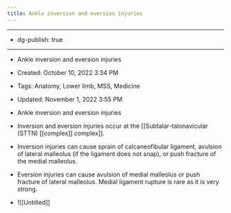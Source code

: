 ```yaml
---
title: Ankle inversion and eversion injuries
---
```


- --

- dg-publish: true

- --

- Ankle inversion and eversion injuries

- Created: October 10, 2022 3:34 PM

- Tags: Anatomy, Lower limb, MSS, Medicine

- Updated: November 1, 2022 3:55 PM

- Ankle inversion and eversion injuries

- Inversion and eversion injuries occur at the [[Subtalar-talonavicular (STTN) [[complex]] complex]].

- Inversion injuries can cause sprain of calcaneofibular ligament, avulsion of lateral malleolus (if the ligament does not snap), or push fracture of the medial malleolus.

- Eversion injuries can cause avulsion of medial malleolus or push fracture of lateral malleolus. Medial ligament rupture is rare as it is very strong.

- ![[Untitled]]
